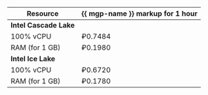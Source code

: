 | Resource | {{ mgp-name }} markup for 1 hour |
|---------------|---------------------------------|
| **Intel Cascade Lake** |
| 100% vCPU | ₽0.7484 |
| RAM (for 1 GB) | ₽0.1980 |
| **Intel Ice Lake** |
| 100% vCPU | ₽0.6720 |
| RAM (for 1 GB) | ₽0.1780 |

